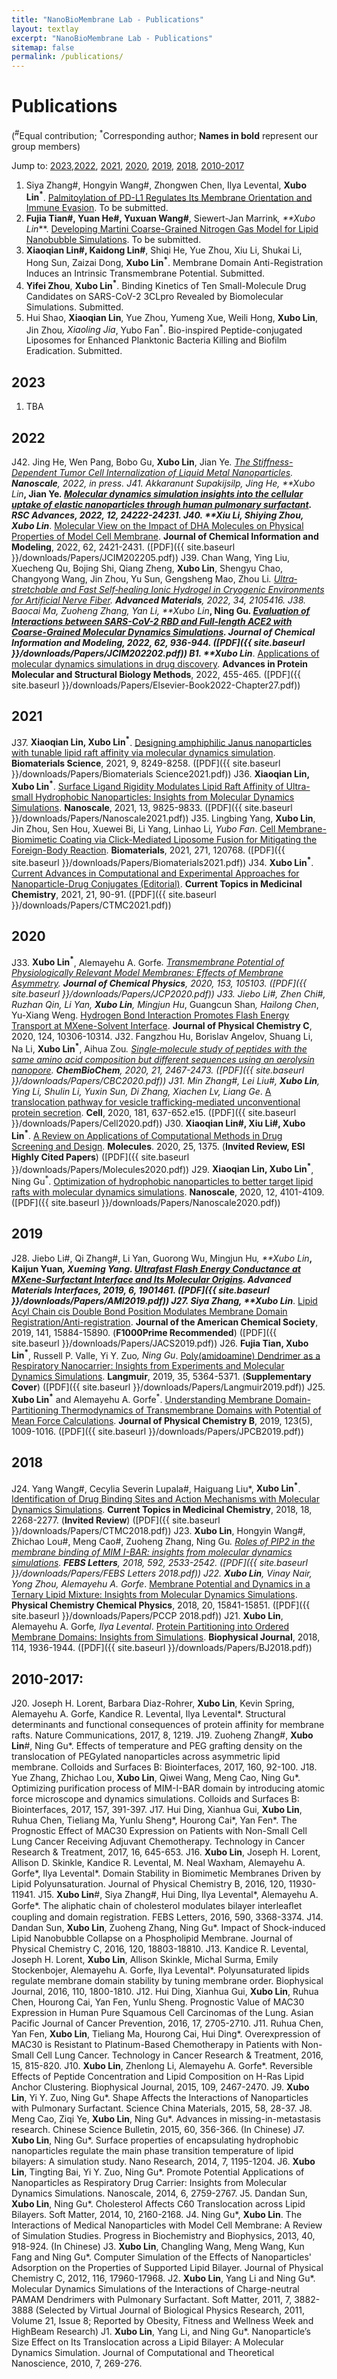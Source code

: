 ```yaml
---
title: "NanoBioMembrane Lab - Publications"
layout: textlay
excerpt: "NanoBioMembrane Lab - Publications"
sitemap: false
permalink: /publications/
---
```


# Publications
(<sup>#</sup>Equal contribution; <sup>*</sup>Corresponding author; **Names in bold** represent our group members)

Jump to: [2023](#2023),[2022](#2022), [2021](#2021), [2020](#2020), [2019](#2019), [2018](#2018), [2010-2017](#2010-2017)
1. Siya Zhang#, Hongyin Wang#, Zhongwen Chen, Ilya Levental, **Xubo Lin<sup>*</sup>**. [Palmitoylation of PD-L1 Regulates Its Membrane Orientation and Immune Evasion](https://www.biorxiv.org/content/10.1101/2021.10.17.464736.abstract). To be submitted.
2. **Fujia Tian#, Yuan He#, Yuxuan Wang#**, Siewert-Jan Marrink<sup>*</sup>, **Xubo Lin<sup>*</sup>**. [Developing Martini Coarse-Grained Nitrogen Gas Model for Lipid Nanobubble Simulations](http://dx.doi.org/10.26434/chemrxiv.13591283). To be submitted.
3. **Xiaoqian Lin#, Kaidong Lin#**, Shiqi He, Yue Zhou, Xiu Li, Shukai Li, Hong Sun, Zaizai Dong, **Xubo Lin<sup>*</sup>**. Membrane Domain Anti-Registration Induces an Intrinsic Transmembrane Potential. Submitted.
4. **Yifei Zhou**, **Xubo Lin<sup>*</sup>**. Binding Kinetics of Ten Small-Molecule Drug Candidates on SARS-CoV-2 3CLpro Revealed by Biomolecular Simulations. Submitted.
5. Hui Shao, **Xiaoqian Lin**, Yue Zhou, Yumeng Xue, Weili Hong, **Xubo Lin**, Jin Zhou<sup>*</sup>, Xiaoling Jia<sup>*</sup>, Yubo Fan<sup>*</sup>. Bio-inspired Peptide-conjugated Liposomes for Enhanced Planktonic Bacteria Killing and Biofilm Eradication. Submitted.

## 2023
1. TBA

## 2022
J42.	Jing He, Wen Pang, Bobo Gu, **Xubo Lin**, Jian Ye<sup>*</sup>. [The Stiffness-Dependent Tumor Cell Internalization of Liquid Metal Nanoparticles](https://pubs.rsc.org/en/Content/ArticleLanding/2022/NR/D2NR04293B). **Nanoscale**, 2022, in press.
J41.	Akkaranunt Supakijsilp, Jing He, **Xubo Lin<sup>*</sup>**, Jian Ye<sup>*</sup>. [Molecular dynamics simulation insights into the cellular uptake of elastic nanoparticles through human pulmonary surfactant](https://pubs.rsc.org/en/content/articlehtml/2022/ra/d2ra03670c). **RSC Advances**, 2022, 12, 24222-24231.
J40.	**Xiu Li, Shiying Zhou, Xubo Lin<sup>*</sup>**. [Molecular View on the Impact of DHA Molecules on Physical Properties of Model Cell Membrane](https://pubs.acs.org/doi/full/10.1021/acs.jcim.2c00074). **Journal of Chemical Information and Modeling**, 2022, 62, 2421-2431. ([PDF]({{ site.baseurl }}/downloads/Papers/JCIM202205.pdf))
J39.	Chan Wang, Ying Liu, Xuecheng Qu, Bojing Shi, Qiang Zheng, **Xubo Lin**, Shengyu Chao, Changyong Wang, Jin Zhou, Yu Sun, Gengsheng Mao, Zhou Li<sup>*</sup>. [Ultra‐stretchable and Fast Self‐healing Ionic Hydrogel in Cryogenic Environments for Artificial Nerve Fiber](https://onlinelibrary.wiley.com/doi/abs/10.1002/adma.202105416). **Advanced Materials**, 2022, 34, 2105416.
J38.	Baocai Ma, Zuoheng Zhang, Yan Li, **Xubo Lin<sup>*</sup>**, Ning Gu<sup>*</sup>. [Evaluation of Interactions between SARS-CoV-2 RBD and Full-length ACE2 with Coarse-Grained Molecular Dynamics Simulations](https://pubs.acs.org/doi/abs/10.1021/acs.jcim.1c01306). **Journal of Chemical Information and Modeling**, 2022, 62, 936-944. ([PDF]({{ site.baseurl }}/downloads/Papers/JCIM202202.pdf))
B1.	**Xubo Lin<sup>*</sup>**. [Applications of molecular dynamics simulations in drug discovery](https://www.sciencedirect.com/science/article/pii/B9780323902649000271). **Advances in Protein Molecular and Structural Biology Methods**, 2022, 455-465. ([PDF]({{ site.baseurl }}/downloads/Papers/Elsevier-Book2022-Chapter27.pdf))

## 2021
J37.	**Xiaoqian Lin, Xubo Lin<sup>*</sup>**. [Designing amphiphilic Janus nanoparticles with tunable lipid raft affinity via molecular dynamics simulation](https://pubs.rsc.org/en/content/articlehtml/2021/bm/d1bm01364e). **Biomaterials Science**, 2021, 9, 8249-8258. ([PDF]({{ site.baseurl }}/downloads/Papers/Biomaterials Science2021.pdf))
J36.	**Xiaoqian Lin, Xubo Lin<sup>*</sup>**. [Surface Ligand Rigidity Modulates Lipid Raft Affinity of Ultra-small Hydrophobic Nanoparticles: Insights from Molecular Dynamics Simulations](https://pubs.rsc.org/en/content/articlehtml/2021/nr/d1nr01563j). **Nanoscale**, 2021, 13, 9825-9833. ([PDF]({{ site.baseurl }}/downloads/Papers/Nanoscale2021.pdf))
J35.	Lingbing Yang, **Xubo Lin**, Jin Zhou, Sen Hou, Xuewei Bi, Li Yang, Linhao Li<sup>*</sup>, Yubo Fan<sup>*</sup>. [Cell Membrane-Biomimetic Coating via Click-Mediated Liposome Fusion for Mitigating the Foreign-Body Reaction](https://www.sciencedirect.com/science/article/pii/S0142961221001241). **Biomaterials**, 2021, 271, 120768. ([PDF]({{ site.baseurl }}/downloads/Papers/Biomaterials2021.pdf))
J34.	**Xubo Lin<sup>*</sup>**. [Current Advances in Computational and Experimental Approaches for Nanoparticle-Drug Conjugates (Editorial)](https://www.ingentaconnect.com/content/ben/ctmc/2021/00000021/00000002/art00003). **Current Topics in Medicinal Chemistry**, 2021, 21, 90-91. ([PDF]({{ site.baseurl }}/downloads/Papers/CTMC2021.pdf))

## 2020
J33.	**Xubo Lin<sup>*</sup>**, Alemayehu A. Gorfe<sup>*</sup>. [Transmembrane Potential of Physiologically Relevant Model Membranes: Effects of Membrane Asymmetry](https://aip.scitation.org/doi/abs/10.1063/5.0018303). **Journal of Chemical Physics**, 2020, 153, 105103. ([PDF]({{ site.baseurl }}/downloads/Papers/JCP2020.pdf))
J33.	Jiebo Li#, Zhen Chi#, Ruzhan Qin, Li Yan, **Xubo Lin**, Mingjun Hu<sup>*</sup>, Guangcun Shan<sup>*</sup>, Hailong Chen<sup>*</sup>, Yu-Xiang Weng. [Hydrogen Bond Interaction Promotes Flash Energy Transport at MXene-Solvent Interface](https://pubs.acs.org/doi/abs/10.1021/acs.jpcc.0c01039). **Journal of Physical Chemistry C**, 2020, 124, 10306-10314.
J32.	Fangzhou Hu, Borislav Angelov, Shuang Li, Na Li, **Xubo Lin<sup>*</sup>**, Aihua Zou<sup>*</sup>. [Single‐molecule study of peptides with the same amino acid composition but different sequences using an aerolysin nanopore](https://chemistry-europe.onlinelibrary.wiley.com/doi/abs/10.1002/cbic.202000119). **ChemBioChem**, 2020, 21, 2467-2473. ([PDF]({{ site.baseurl }}/downloads/Papers/CBC2020.pdf))
J31.	Min Zhang#, Lei Liu#, **Xubo Lin**, Ying Li, Shulin Li, Yuxin Sun, Di Zhang, Xiachen Lv, Liang Ge<sup>*</sup>. [A translocation pathway for vesicle trafficking-mediated unconventional protein secretion](https://www.sciencedirect.com/science/article/pii/S0092867420303238). **Cell**, 2020, 181, 637-652.e15. ([PDF]({{ site.baseurl }}/downloads/Papers/Cell2020.pdf))
J30.	**Xiaoqian Lin#, Xiu Li#, Xubo Lin<sup>*</sup>**. [A Review on Applications of Computational Methods in Drug Screening and Design](https://www.mdpi.com/667452). **Molecules**. 2020, 25, 1375. (**Invited Review, ESI Highly Cited Papers**) ([PDF]({{ site.baseurl }}/downloads/Papers/Molecules2020.pdf))
J29.	**Xiaoqian Lin, Xubo Lin<sup>*</sup>**, Ning Gu<sup>*</sup>. [Optimization of hydrophobic nanoparticles to better target lipid rafts with molecular dynamics simulations](https://pubs.rsc.org/en/content/articlehtml/2020/nr/c9nr09226a). **Nanoscale**, 2020, 12, 4101-4109. ([PDF]({{ site.baseurl }}/downloads/Papers/Nanoscale2020.pdf))

## 2019
J28.	Jiebo Li#, Qi Zhang#, Li Yan, Guorong Wu, Mingjun Hu<sup>*</sup>, **Xubo Lin<sup>*</sup>**, Kaijun Yuan<sup>*</sup>, Xueming Yang. [Ultrafast Flash Energy Conductance at MXene-Surfactant Interface and Its Molecular Origins](https://onlinelibrary.wiley.com/doi/abs/10.1002/admi.201901461). **Advanced Materials Interfaces**, 2019, 6, 1901461. ([PDF]({{ site.baseurl }}/downloads/Papers/AMI2019.pdf))
J27.	Siya Zhang, **Xubo Lin<sup>*</sup>**. [Lipid Acyl Chain cis Double Bond Position Modulates Membrane Domain Registration/Anti-registration](https://pubs.acs.org/doi/abs/10.1021/jacs.9b06977). **Journal of the American Chemical Society**, 2019, 141, 15884-15890. (**F1000Prime Recommended**) ([PDF]({{ site.baseurl }}/downloads/Papers/JACS2019.pdf))
J26.	**Fujia Tian, Xubo Lin<sup>*</sup>**, Russell P. Valle, Yi Y. Zuo<sup>*</sup>, Ning Gu<sup>*</sup>. [Poly(amidoamine) Dendrimer as a Respiratory Nanocarrier: Insights from Experiments and Molecular Dynamics Simulations](https://pubs.acs.org/doi/abs/10.1021/acs.langmuir.9b00434). **Langmuir**, 2019, 35, 5364-5371. (**Supplementary Cover**) ([PDF]({{ site.baseurl }}/downloads/Papers/Langmuir2019.pdf))
J25.	**Xubo Lin<sup>*</sup>** and Alemayehu A. Gorfe<sup>*</sup>. [Understanding Membrane Domain-Partitioning Thermodynamics of Transmembrane Domains with Potential of Mean Force Calculations](https://pubs.acs.org/doi/abs/10.1021/acs.jpcb.8b10148). **Journal of Physical Chemistry B**, 2019, 123(5), 1009-1016. ([PDF]({{ site.baseurl }}/downloads/Papers/JPCB2019.pdf))

## 2018
J24.	Yang Wang#, Cecylia Severin Lupala#, Haiguang Liu*, **Xubo Lin<sup>*</sup>**. [Identification of Drug Binding Sites and Action Mechanisms with Molecular Dynamics Simulations](https://www.ingentaconnect.com/content/ben/ctmc/2018/00000018/00000027/art00003). **Current Topics in Medicinal Chemistry**, 2018, 18, 2268-2277. (**Invited Review**) ([PDF]({{ site.baseurl }}/downloads/Papers/CTMC2018.pdf))
J23.	**Xubo Lin**, Hongyin Wang#, Zhichao Lou#, Meng Cao#, Zuoheng Zhang, Ning Gu<sup>*</sup>. [Roles of PIP2 in the membrane binding of MIM I-BAR: insights from molecular dynamics simulations](https://febs.onlinelibrary.wiley.com/doi/abs/10.1002/1873-3468.13186). **FEBS Letters**, 2018, 592, 2533-2542. ([PDF]({{ site.baseurl }}/downloads/Papers/FEBS Letters 2018.pdf))
J22.	**Xubo Lin**, Vinay Nair, Yong Zhou, Alemayehu A. Gorfe<sup>*</sup>. [Membrane Potential and Dynamics in a Ternary Lipid Mixture: Insights from Molecular Dynamics Simulations](https://pubs.rsc.org/en/content/articlehtml/2018/cp/c8cp01629a). **Physical Chemistry Chemical Physics**, 2018, 20, 15841-15851. ([PDF]({{ site.baseurl }}/downloads/Papers/PCCP 2018.pdf))
J21.	**Xubo Lin**, Alemayehu A. Gorfe<sup>*</sup>, Ilya Levental<sup>*</sup>. [Protein Partitioning into Ordered Membrane Domains: Insights from Simulations](https://www.sciencedirect.com/science/article/pii/S0006349518303874). **Biophysical Journal**, 2018, 114, 1936-1944. ([PDF]({{ site.baseurl }}/downloads/Papers/BJ2018.pdf))

## 2010-2017:
J20. Joseph H.  Lorent, Barbara Diaz-Rohrer, **Xubo Lin**, Kevin Spring, Alemayehu A. Gorfe, Kandice R. Levental, Ilya Levental*. Structural determinants and functional consequences of protein affinity for membrane rafts. Nature Communications, 2017, 8, 1219. 
J19. Zuoheng Zhang#, **Xubo Lin**#, Ning Gu*. Effects of temperature and PEG grafting density on the translocation of PEGylated nanoparticles across asymmetric lipid membrane. Colloids and Surfaces B: Biointerfaces, 2017, 160, 92-100. 
J18. Yue Zhang, Zhichao Lou, **Xubo Lin**, Qiwei Wang, Meng Cao, Ning Gu*. Optimizing purification process of MIM-I-BAR domain by introducing atomic force microscope and dynamics simulations. Colloids and Surfaces B: Biointerfaces, 2017, 157, 391-397.
J17. Hui Ding, Xianhua Gui, **Xubo Lin**, Ruhua Chen, Tieliang Ma, Yunlu Sheng*, Hourong Cai*, Yan Fen*. The Prognostic Effect of MAC30 Expression on Patients with Non-Small Cell Lung Cancer Receiving Adjuvant Chemotherapy. Technology in Cancer Research & Treatment, 2017, 16, 645-653.
J16. **Xubo Lin**, Joseph H. Lorent, Allison D. Skinkle, Kandice R. Levental, M. Neal Waxham, Alemayehu A. Gorfe*, Ilya Levental*. Domain Stability in Biomimetic Membranes Driven by Lipid Polyunsaturation. Journal of Physical Chemistry B, 2016, 120, 11930-11941.
J15. **Xubo Lin**#, Siya Zhang#, Hui Ding, Ilya Levental*, Alemayehu A. Gorfe*. The aliphatic chain of cholesterol modulates bilayer interleaﬂet coupling and domain registration. FEBS Letters, 2016, 590, 3368-3374.
J14. Dandan Sun, **Xubo Lin**, Zuoheng Zhang, Ning Gu*. Impact of Shock-induced Lipid Nanobubble Collapse on a Phospholipid Membrane. Journal of Physical Chemistry C, 2016, 120, 18803-18810.
J13. Kandice R. Levental, Joseph H. Lorent, **Xubo Lin**, Allison Skinkle, Michal Surma, Emily Stockenbojer, Alemayehu A. Gorfe, Ilya Levental*. Polyunsaturated lipids regulate membrane domain stability by tuning membrane order. Biophysical Journal, 2016, 110, 1800-1810.
J12. Hui Ding, Xianhua Gui, **Xubo Lin**, Ruhua Chen, Hourong Cai, Yan Fen, Yunlu Sheng. Prognostic Value of MAC30 Expression in Human Pure Squamous Cell Carcinomas of the Lung. Asian Pacific Journal of Cancer Prevention, 2016, 17, 2705-2710.
J11. Ruhua Chen, Yan Fen, **Xubo Lin**, Tieliang Ma, Hourong Cai, Hui Ding*. Overexpression of MAC30 is Resistant to Platinum-Based Chemotherapy in Patients with Non-Small Cell Lung Cancer. Technology in Cancer Research & Treatment, 2016, 15, 815-820.
J10. **Xubo Lin**, Zhenlong Li, Alemayehu A. Gorfe*. Reversible Effects of Peptide Concentration and Lipid Composition on H-Ras Lipid Anchor Clustering. Biophysical Journal, 2015, 109, 2467-2470.
J9. **Xubo Lin**, Yi Y. Zuo, Ning Gu*. Shape Affects the Interactions of Nanoparticles with Pulmonary Surfactant. Science China Materials, 2015, 58, 28-37. 
J8. Meng Cao, Ziqi Ye, **Xubo Lin**, Ning Gu*. Advances in missing-in-metastasis research. Chinese Science Bulletin, 2015, 60, 356-366. (In Chinese) 
J7. **Xubo Lin**, Ning Gu*. Surface properties of encapsulating hydrophobic nanoparticles regulate the main phase transition temperature of lipid bilayers: A simulation study. Nano Research, 2014, 7, 1195-1204.
J6. **Xubo Lin**, Tingting Bai, Yi Y. Zuo, Ning Gu*. Promote Potential Applications of Nanoparticles as Respiratory Drug Carrier: Insights from Molecular Dynamics Simulations. Nanoscale, 2014, 6, 2759-2767.
J5. Dandan Sun, **Xubo Lin**, Ning Gu*. Cholesterol Affects C60 Translocation across Lipid Bilayers. Soft Matter, 2014, 10, 2160-2168.
J4. Ning Gu*, **Xubo Lin**. The Interactions of Medical Nanoparticles with Model Cell Membrane: A Review of Simulation Studies. Progress in Biochemistry and Biophysics, 2013, 40, 918-924. (In Chinese)
J3. **Xubo Lin**, Changling Wang, Meng Wang, Kun Fang and Ning Gu*. Computer Simulation of the Effects of Nanoparticles' Adsorption on the Properties of Supported Lipid Bilayer. Journal of Physical Chemistry C, 2012, 116, 17960-17968.
J2. **Xubo Lin**, Yang Li and Ning Gu*. Molecular Dynamics Simulations of the Interactions of Charge-neutral PAMAM Dendrimers with Pulmonary Surfactant. Soft Matter, 2011, 7, 3882-3888 (Selected by Virtual Journal of Biological Physics Research, 2011, Volume 21, Issue 8; Reported by Obesity, Fitness and Wellness Week and HighBeam Research)
J1. **Xubo Lin**, Yang Li, and Ning Gu*. Nanoparticle’s Size Effect on Its Translocation across a Lipid Bilayer: A Molecular Dynamics Simulation. Journal of Computational and Theoretical Nanoscience, 2010, 7, 269-276.
